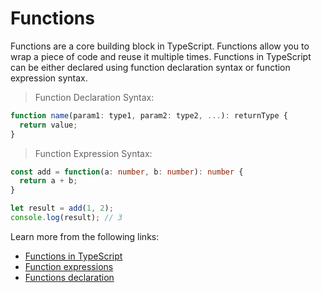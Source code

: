# Functions

Functions are a core building block in TypeScript. Functions allow you to wrap a piece of code and reuse it multiple times. Functions in TypeScript can be either declared using function declaration syntax or function expression syntax.

> Function Declaration Syntax:

```typescript
function name(param1: type1, param2: type2, ...): returnType {
  return value;
}
```

> Function Expression Syntax:

```typescript
const add = function(a: number, b: number): number {
  return a + b;
}

let result = add(1, 2);
console.log(result); // 3
```

Learn more from the following links:

- [Functions in TypeScript](https://www.typescriptlang.org/docs/handbook/2/functions.html)
- [Function expressions](https://developer.mozilla.org/en-US/docs/Web/JavaScript/Reference/Operators/function)
- [Functions declaration](https://developer.mozilla.org/en-US/docs/Web/JavaScript/Reference/Statements/function)
